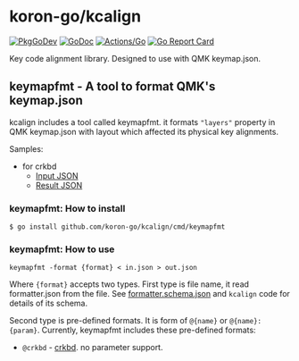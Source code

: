 # koron-go/kcalign

[![PkgGoDev](https://pkg.go.dev/badge/github.com/koron-go/kcalign)](https://pkg.go.dev/github.com/koron-go/kcalign)
[![GoDoc](https://godoc.org/github.com/koron-go/kcalign?status.svg)](https://godoc.org/github.com/koron-go/kcalign)
[![Actions/Go](https://github.com/koron-go/kcalign/workflows/Go/badge.svg)](https://github.com/koron-go/kcalign/actions?query=workflow%3AGo)
[![Go Report Card](https://goreportcard.com/badge/github.com/koron-go/kcalign)](https://goreportcard.com/report/github.com/koron-go/kcalign)

Key code alignment library.  Designed to use with QMK keymap.json.

## keymapfmt - A tool to format QMK's keymap.json

kcalign includes a tool called keymapfmt. it formats `"layers"` property in QMK
keymap.json with layout which affected its physical key alignments.

Samples:

* for crkbd
    * [Input JSON](./cmd/keymapfmt/testdata/crkbd_in.json)
    * [Result JSON](./cmd/keymapfmt/testdata/crkbd_out.json)

### keymapfmt: How to install

```console
$ go install github.com/koron-go/kcalign/cmd/keymapfmt
```

### keymapfmt: How to use

```
keymapfmt -format {format} < in.json > out.json
```

Where `{format}` accepts two types. First type is file name, it read
formatter.json from the file.
See [formatter.schema.json](formatter.schema.json) and `kcalign` code for
details of its schema.

Second type is pre-defined formats. It is form of `@{name}` or
`@{name}:{param}`. Currently, keymapfmt includes these pre-defined formats:

* `@crkbd` - [crkbd](https://github.com/foostan/crkbd/). no parameter support.
